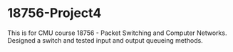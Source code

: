 # 18756-Project4
This is for CMU course 18756 - Packet Switching and Computer Networks. 
Designed a switch and tested input and output queueing methods.
